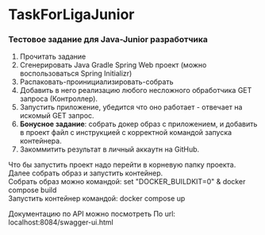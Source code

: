 # TaskForLigaJunior
### Тестовое задание для Java-Junior разработчика
1. Прочитать задание 
2. Сгенерировать Java Gradle Spring Web проект (можно воспользоваться Spring Initializr) 
3. Распаковать-проинициализировать-собрать 
4. Добавить в него реализацию любого несложного обработчика GET запроса (Контроллер). 
5. Запустить приложение, убедится что оно работает - отвечает на искомый GET запрос.  
6. **Бонусное задание**: собрать докер образ с приложением, и добавить в проект файл с инструкцией с корректной командой запуска контейнера. 
7. Закоммитить результат в личный аккаутн на GitHub.


Что бы запустить проект надо перейти в корневую папку проекта. Далее собрать образ и запустить контейнер. \
Собрать образ можно командой: set "DOCKER_BUILDKIT=0" & docker compose build \
Запустить контейнер командой: docker compose up


Документацию  по API можно посмотреть По url: localhost:8084/swagger-ui.html
